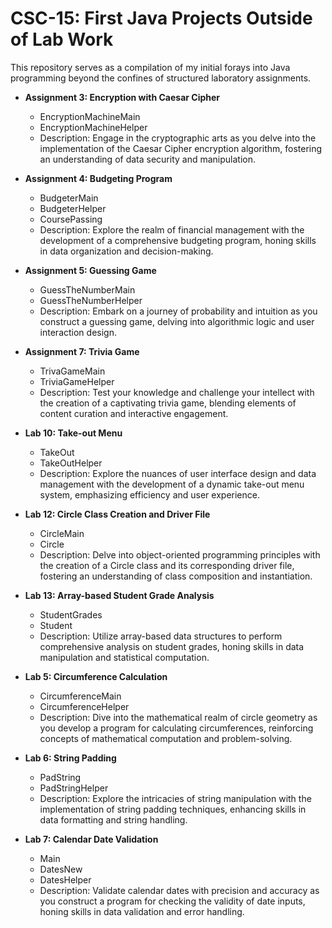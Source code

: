 # CSC-15: First Java Projects Outside of Lab Work

This repository serves as a compilation of my initial forays into Java programming beyond the confines of structured laboratory assignments.

- **Assignment 3: Encryption with Caesar Cipher**
  - EncryptionMachineMain
  - EncryptionMachineHelper
  - Description: Engage in the cryptographic arts as you delve into the implementation of the Caesar Cipher encryption algorithm, fostering an understanding of data security and manipulation.

- **Assignment 4: Budgeting Program**
  - BudgeterMain
  - BudgeterHelper
  - CoursePassing
  - Description: Explore the realm of financial management with the development of a comprehensive budgeting program, honing skills in data organization and decision-making.

- **Assignment 5: Guessing Game**
  - GuessTheNumberMain
  - GuessTheNumberHelper
  - Description: Embark on a journey of probability and intuition as you construct a guessing game, delving into algorithmic logic and user interaction design.

- **Assignment 7: Trivia Game**
  - TrivaGameMain
  - TriviaGameHelper
  - Description: Test your knowledge and challenge your intellect with the creation of a captivating trivia game, blending elements of content curation and interactive engagement.

- **Lab 10: Take-out Menu**
  - TakeOut
  - TakeOutHelper
  - Description: Explore the nuances of user interface design and data management with the development of a dynamic take-out menu system, emphasizing efficiency and user experience.

- **Lab 12: Circle Class Creation and Driver File**
  - CircleMain
  - Circle
  - Description: Delve into object-oriented programming principles with the creation of a Circle class and its corresponding driver file, fostering an understanding of class composition and instantiation.

- **Lab 13: Array-based Student Grade Analysis**
  - StudentGrades
  - Student
  - Description: Utilize array-based data structures to perform comprehensive analysis on student grades, honing skills in data manipulation and statistical computation.

- **Lab 5: Circumference Calculation**
  - CircumferenceMain  
  - CircumferenceHelper
  - Description: Dive into the mathematical realm of circle geometry as you develop a program for calculating circumferences, reinforcing concepts of mathematical computation and problem-solving.

- **Lab 6: String Padding**
  - PadString
  - PadStringHelper
  - Description: Explore the intricacies of string manipulation with the implementation of string padding techniques, enhancing skills in data formatting and string handling.

- **Lab 7: Calendar Date Validation**
  - Main  
  - DatesNew
  - DatesHelper
  - Description: Validate calendar dates with precision and accuracy as you construct a program for checking the validity of date inputs, honing skills in data validation and error handling.
